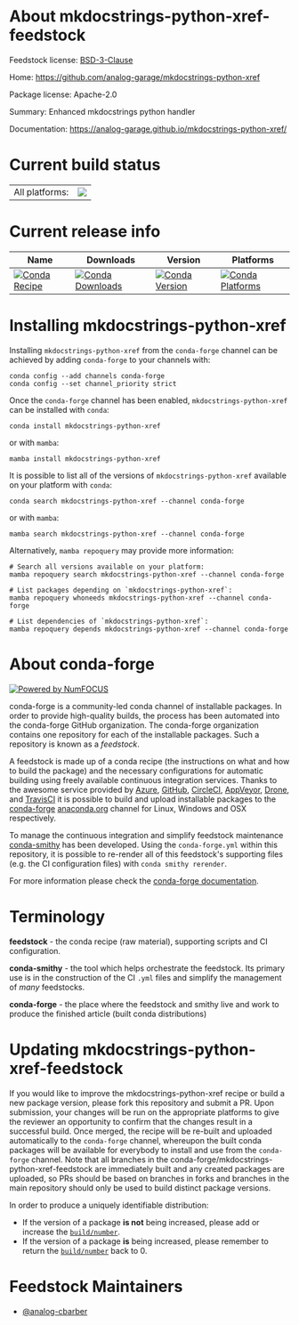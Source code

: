 About mkdocstrings-python-xref-feedstock
========================================

Feedstock license: [BSD-3-Clause](https://github.com/conda-forge/mkdocstrings-python-xref-feedstock/blob/main/LICENSE.txt)

Home: https://github.com/analog-garage/mkdocstrings-python-xref

Package license: Apache-2.0

Summary: Enhanced mkdocstrings python handler

Documentation: https://analog-garage.github.io/mkdocstrings-python-xref/

Current build status
====================


<table><tr><td>All platforms:</td>
    <td>
      <a href="https://dev.azure.com/conda-forge/feedstock-builds/_build/latest?definitionId=21308&branchName=main">
        <img src="https://dev.azure.com/conda-forge/feedstock-builds/_apis/build/status/mkdocstrings-python-xref-feedstock?branchName=main">
      </a>
    </td>
  </tr>
</table>

Current release info
====================

| Name | Downloads | Version | Platforms |
| --- | --- | --- | --- |
| [![Conda Recipe](https://img.shields.io/badge/recipe-mkdocstrings--python--xref-green.svg)](https://anaconda.org/conda-forge/mkdocstrings-python-xref) | [![Conda Downloads](https://img.shields.io/conda/dn/conda-forge/mkdocstrings-python-xref.svg)](https://anaconda.org/conda-forge/mkdocstrings-python-xref) | [![Conda Version](https://img.shields.io/conda/vn/conda-forge/mkdocstrings-python-xref.svg)](https://anaconda.org/conda-forge/mkdocstrings-python-xref) | [![Conda Platforms](https://img.shields.io/conda/pn/conda-forge/mkdocstrings-python-xref.svg)](https://anaconda.org/conda-forge/mkdocstrings-python-xref) |

Installing mkdocstrings-python-xref
===================================

Installing `mkdocstrings-python-xref` from the `conda-forge` channel can be achieved by adding `conda-forge` to your channels with:

```
conda config --add channels conda-forge
conda config --set channel_priority strict
```

Once the `conda-forge` channel has been enabled, `mkdocstrings-python-xref` can be installed with `conda`:

```
conda install mkdocstrings-python-xref
```

or with `mamba`:

```
mamba install mkdocstrings-python-xref
```

It is possible to list all of the versions of `mkdocstrings-python-xref` available on your platform with `conda`:

```
conda search mkdocstrings-python-xref --channel conda-forge
```

or with `mamba`:

```
mamba search mkdocstrings-python-xref --channel conda-forge
```

Alternatively, `mamba repoquery` may provide more information:

```
# Search all versions available on your platform:
mamba repoquery search mkdocstrings-python-xref --channel conda-forge

# List packages depending on `mkdocstrings-python-xref`:
mamba repoquery whoneeds mkdocstrings-python-xref --channel conda-forge

# List dependencies of `mkdocstrings-python-xref`:
mamba repoquery depends mkdocstrings-python-xref --channel conda-forge
```


About conda-forge
=================

[![Powered by
NumFOCUS](https://img.shields.io/badge/powered%20by-NumFOCUS-orange.svg?style=flat&colorA=E1523D&colorB=007D8A)](https://numfocus.org)

conda-forge is a community-led conda channel of installable packages.
In order to provide high-quality builds, the process has been automated into the
conda-forge GitHub organization. The conda-forge organization contains one repository
for each of the installable packages. Such a repository is known as a *feedstock*.

A feedstock is made up of a conda recipe (the instructions on what and how to build
the package) and the necessary configurations for automatic building using freely
available continuous integration services. Thanks to the awesome service provided by
[Azure](https://azure.microsoft.com/en-us/services/devops/), [GitHub](https://github.com/),
[CircleCI](https://circleci.com/), [AppVeyor](https://www.appveyor.com/),
[Drone](https://cloud.drone.io/welcome), and [TravisCI](https://travis-ci.com/)
it is possible to build and upload installable packages to the
[conda-forge](https://anaconda.org/conda-forge) [anaconda.org](https://anaconda.org/)
channel for Linux, Windows and OSX respectively.

To manage the continuous integration and simplify feedstock maintenance
[conda-smithy](https://github.com/conda-forge/conda-smithy) has been developed.
Using the ``conda-forge.yml`` within this repository, it is possible to re-render all of
this feedstock's supporting files (e.g. the CI configuration files) with ``conda smithy rerender``.

For more information please check the [conda-forge documentation](https://conda-forge.org/docs/).

Terminology
===========

**feedstock** - the conda recipe (raw material), supporting scripts and CI configuration.

**conda-smithy** - the tool which helps orchestrate the feedstock.
                   Its primary use is in the construction of the CI ``.yml`` files
                   and simplify the management of *many* feedstocks.

**conda-forge** - the place where the feedstock and smithy live and work to
                  produce the finished article (built conda distributions)


Updating mkdocstrings-python-xref-feedstock
===========================================

If you would like to improve the mkdocstrings-python-xref recipe or build a new
package version, please fork this repository and submit a PR. Upon submission,
your changes will be run on the appropriate platforms to give the reviewer an
opportunity to confirm that the changes result in a successful build. Once
merged, the recipe will be re-built and uploaded automatically to the
`conda-forge` channel, whereupon the built conda packages will be available for
everybody to install and use from the `conda-forge` channel.
Note that all branches in the conda-forge/mkdocstrings-python-xref-feedstock are
immediately built and any created packages are uploaded, so PRs should be based
on branches in forks and branches in the main repository should only be used to
build distinct package versions.

In order to produce a uniquely identifiable distribution:
 * If the version of a package **is not** being increased, please add or increase
   the [``build/number``](https://docs.conda.io/projects/conda-build/en/latest/resources/define-metadata.html#build-number-and-string).
 * If the version of a package **is** being increased, please remember to return
   the [``build/number``](https://docs.conda.io/projects/conda-build/en/latest/resources/define-metadata.html#build-number-and-string)
   back to 0.

Feedstock Maintainers
=====================

* [@analog-cbarber](https://github.com/analog-cbarber/)

